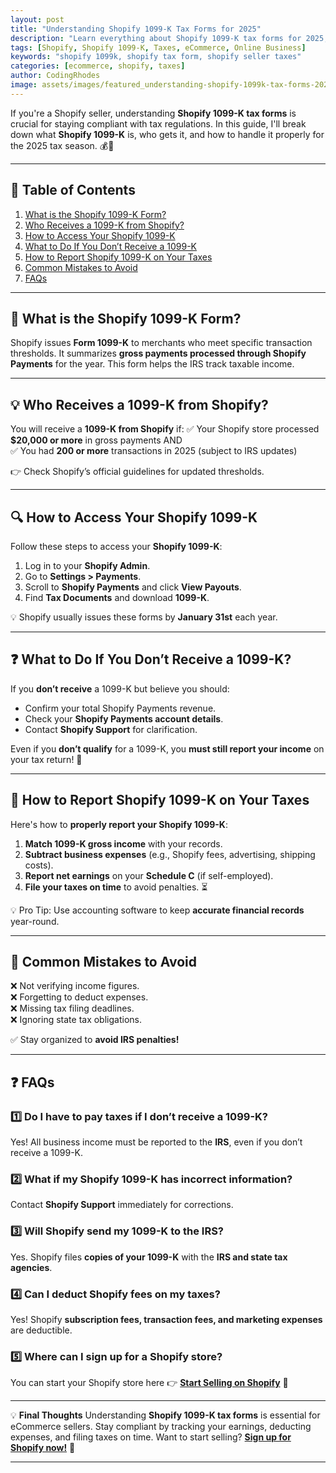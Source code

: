 ```yaml
---
layout: post
title: "Understanding Shopify 1099-K Tax Forms for 2025"
description: "Learn everything about Shopify 1099-K tax forms for 2025, including eligibility, reporting requirements, and how to file taxes as a Shopify seller."
tags: [Shopify, Shopify 1099-K, Taxes, eCommerce, Online Business]
keywords: "shopify 1099k, shopify tax form, shopify seller taxes"
categories: [ecommerce, shopify, taxes]
author: CodingRhodes
image: assets/images/featured_understanding-shopify-1099k-tax-forms-2025.webp
---
```


If you're a Shopify seller, understanding **Shopify 1099-K tax forms** is crucial for staying compliant with tax regulations. In this guide, I'll break down what **Shopify 1099-K** is, who gets it, and how to handle it properly for the 2025 tax season. 💰📜

---

## 📖 Table of Contents
1. [What is the Shopify 1099-K Form?](#what-is-the-shopify-1099-k-form)
2. [Who Receives a 1099-K from Shopify?](#who-receives-a-1099-k-from-shopify)
3. [How to Access Your Shopify 1099-K](#how-to-access-your-shopify-1099-k)
4. [What to Do If You Don’t Receive a 1099-K](#what-to-do-if-you-dont-receive-a-1099-k)
5. [How to Report Shopify 1099-K on Your Taxes](#how-to-report-shopify-1099-k-on-your-taxes)
6. [Common Mistakes to Avoid](#common-mistakes-to-avoid)
7. [FAQs](#faqs)

---

## 📜 What is the Shopify 1099-K Form?
Shopify issues **Form 1099-K** to merchants who meet specific transaction thresholds. It summarizes **gross payments processed through Shopify Payments** for the year. This form helps the IRS track taxable income.

---

## 💡 Who Receives a 1099-K from Shopify?
You will receive a **1099-K from Shopify** if:
✅ Your Shopify store processed **$20,000 or more** in gross payments AND  
✅ You had **200 or more** transactions in 2025 (subject to IRS updates)  

👉 Check Shopify’s official guidelines for updated thresholds.

---

## 🔍 How to Access Your Shopify 1099-K
Follow these steps to access your **Shopify 1099-K**:
1. Log in to your **Shopify Admin**.
2. Go to **Settings > Payments**.
3. Scroll to **Shopify Payments** and click **View Payouts**.
4. Find **Tax Documents** and download **1099-K**.

💡 Shopify usually issues these forms by **January 31st** each year.

---

## ❓ What to Do If You Don’t Receive a 1099-K?
If you **don’t receive** a 1099-K but believe you should:
- Confirm your total Shopify Payments revenue.
- Check your **Shopify Payments account details**.
- Contact **Shopify Support** for clarification.

Even if you **don’t qualify** for a 1099-K, you **must still report your income** on your tax return! 📢

---

## 📝 How to Report Shopify 1099-K on Your Taxes
Here's how to **properly report your Shopify 1099-K**:
1. **Match 1099-K gross income** with your records.
2. **Subtract business expenses** (e.g., Shopify fees, advertising, shipping costs).
3. **Report net earnings** on your **Schedule C** (if self-employed).
4. **File your taxes on time** to avoid penalties. ⏳

💡 Pro Tip: Use accounting software to keep **accurate financial records** year-round.

---

## 🚨 Common Mistakes to Avoid
❌ Not verifying income figures.  
❌ Forgetting to deduct expenses.  
❌ Missing tax filing deadlines.  
❌ Ignoring state tax obligations.  

✅ Stay organized to **avoid IRS penalties!**

---

## ❓ FAQs

### 1️⃣ Do I have to pay taxes if I don’t receive a 1099-K?
Yes! All business income must be reported to the **IRS**, even if you don’t receive a 1099-K.

### 2️⃣ What if my Shopify 1099-K has incorrect information?
Contact **Shopify Support** immediately for corrections.

### 3️⃣ Will Shopify send my 1099-K to the IRS?
Yes. Shopify files **copies of your 1099-K** with the **IRS and state tax agencies**.

### 4️⃣ Can I deduct Shopify fees on my taxes?
Yes! Shopify **subscription fees, transaction fees, and marketing expenses** are deductible.

### 5️⃣ Where can I sign up for a Shopify store?
You can start your Shopify store here 👉 [**Start Selling on Shopify**](https://shopify.pxf.io/POrzKR) 🎯

---

💡 **Final Thoughts**
Understanding **Shopify 1099-K tax forms** is essential for eCommerce sellers. Stay compliant by tracking your earnings, deducting expenses, and filing taxes on time. Want to start selling? **[Sign up for Shopify now!](https://shopify.pxf.io/POrzKR)** 🚀

---

